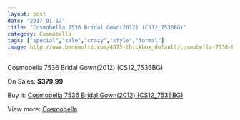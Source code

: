 ```yaml
---
layout: post
date: '2017-01-17'
title: "Cosmobella 7536 Bridal Gown(2012) (CS12_7536BG)"
category: Cosmobella
tags: ["special","sale","crazy","style","formal"]
image: http://www.benemulti.com/4575-thickbox_default/cosmobella-7536-bridal-gown2012-cs127536bg.jpg
---
```

Cosmobella 7536 Bridal Gown(2012) (CS12_7536BG)

On Sales: **$379.99**
<a href="https://www.benemulti.com/en/cosmobella/1721-cosmobella-7536-bridal-gown2012-cs127536bg.html"><amp-img layout="responsive" width="600" height="600" src="//www.benemulti.com/4575-thickbox_default/cosmobella-7536-bridal-gown2012-cs127536bg.jpg" alt="Cosmobella 7536 Bridal Gown(2012) (CS12_7536BG) 0" /></a>
<a href="https://www.benemulti.com/en/cosmobella/1721-cosmobella-7536-bridal-gown2012-cs127536bg.html"><amp-img layout="responsive" width="600" height="600" src="//www.benemulti.com/4577-thickbox_default/cosmobella-7536-bridal-gown2012-cs127536bg.jpg" alt="Cosmobella 7536 Bridal Gown(2012) (CS12_7536BG) 1" /></a>
<a href="https://www.benemulti.com/en/cosmobella/1721-cosmobella-7536-bridal-gown2012-cs127536bg.html"><amp-img layout="responsive" width="600" height="600" src="//www.benemulti.com/4576-thickbox_default/cosmobella-7536-bridal-gown2012-cs127536bg.jpg" alt="Cosmobella 7536 Bridal Gown(2012) (CS12_7536BG) 2" /></a>

Buy it: [Cosmobella 7536 Bridal Gown(2012) (CS12_7536BG)](https://www.benemulti.com/en/cosmobella/1721-cosmobella-7536-bridal-gown2012-cs127536bg.html "Cosmobella 7536 Bridal Gown(2012) (CS12_7536BG)")

View more: [Cosmobella](https://www.benemulti.com/en/20-cosmobella "Cosmobella")